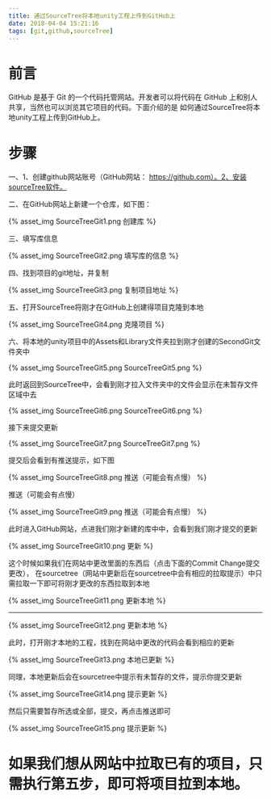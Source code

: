 ```yaml
---
title: 通过SourceTree将本地unity工程上传到GitHub上
date: 2018-04-04 15:21:16
tags: [git,github,sourceTree]
---
```

# 前言

GitHub 是基于 Git 的一个代码托管网站。开发者可以将代码在 GitHub 上和别人共享，当然也可以浏览其它项目的代码。下面介绍的是
如何通过SourceTree将本地unity工程上传到GitHub上。

<!--more-->

# 步骤

一、1、创建github网站账号（GitHub网站： https://github.com）。2、安装sourceTree软件。

二、在GitHub网站上新建一个仓库，如下图：

{% asset_img SourceTreeGit1.png 创建库 %}


三、填写库信息

{% asset_img SourceTreeGit2.png 填写库的信息 %}

四、找到项目的git地址，并复制

{% asset_img SourceTreeGit3.png 复制项目地址 %}


五、打开SourceTree将刚才在GitHub上创建得项目克隆到本地

{% asset_img SourceTreeGit4.png 克隆项目 %}


六、将本地的unity项目中的Assets和Library文件夹拉到刚才创建的SecondGit文件夹中

{% asset_img SourceTreeGit5.png SourceTreeGit5.png %}


此时返回到SourceTree中，会看到刚才拉入文件夹中的文件会显示在未暂存文件区域中去

{% asset_img SourceTreeGit6.png SourceTreeGit6.png %}


接下来提交更新

{% asset_img SourceTreeGit7.png SourceTreeGit7.png %}


提交后会看到有推送提示，如下图

{% asset_img SourceTreeGit8.png 推送（可能会有点慢） %}


推送（可能会有点慢）

{% asset_img SourceTreeGit9.png 推送（可能会有点慢） %}


此时进入GitHub网站，点进我们刚才新建的库中中，会看到我们刚才提交的更新

{% asset_img SourceTreeGit10.png 更新 %}


这个时候如果我们在网站中更改里面的东西后（点击下面的Commit Change提交更改），
在sourcetree（网站中更新后在sourcetree中会有相应的拉取提示）中只需拉取一下即可将刚才更改的东西拉取到本地

{% asset_img SourceTreeGit11.png 更新本地 %}

----------------------------------------

{% asset_img SourceTreeGit12.png 更新本地 %}


此时，打开刚才本地的工程，找到在网站中更改的代码会看到相应的更新

{% asset_img SourceTreeGit13.png 本地已更新 %}


同理，本地更新后会在sourcetree中提示有未暂存的文件，提示你提交更新

{% asset_img SourceTreeGit14.png 提示更新 %}


然后只需要暂存所选或全部，提交，再点击推送即可

{% asset_img SourceTreeGit15.png 提示更新 %}


# 如果我们想从网站中拉取已有的项目，只需执行第五步，即可将项目拉到本地。







